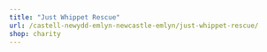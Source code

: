 ```yaml
---
title: "Just Whippet Rescue"
url: /castell-newydd-emlyn-newcastle-emlyn/just-whippet-rescue/
shop: charity
---
```

